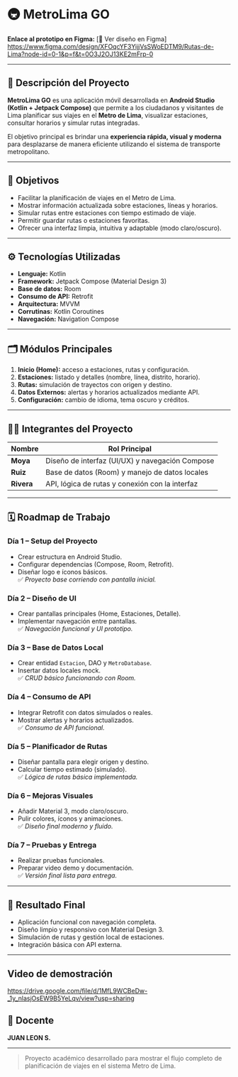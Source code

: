 # 🚇 MetroLima GO

**Enlace al prototipo en Figma:** [🔗 Ver diseño en Figma] https://www.figma.com/design/XFOqcYF3YijjVsSWoEDTM9/Rutas-de-Lima?node-id=0-1&p=f&t=0O3J2OJ13KE2mFrp-0

---

## 🧭 Descripción del Proyecto

**MetroLima GO** es una aplicación móvil desarrollada en **Android Studio (Kotlin + Jetpack Compose)** que permite a los ciudadanos y visitantes de Lima planificar sus viajes en el **Metro de Lima**, visualizar estaciones, consultar horarios y simular rutas integradas.

El objetivo principal es brindar una **experiencia rápida, visual y moderna** para desplazarse de manera eficiente utilizando el sistema de transporte metropolitano.

---

## 🎯 Objetivos

- Facilitar la planificación de viajes en el Metro de Lima.  
- Mostrar información actualizada sobre estaciones, líneas y horarios.  
- Simular rutas entre estaciones con tiempo estimado de viaje.  
- Permitir guardar rutas o estaciones favoritas.  
- Ofrecer una interfaz limpia, intuitiva y adaptable (modo claro/oscuro).

---

## ⚙️ Tecnologías Utilizadas

- **Lenguaje:** Kotlin  
- **Framework:** Jetpack Compose (Material Design 3)  
- **Base de datos:** Room  
- **Consumo de API:** Retrofit  
- **Arquitectura:** MVVM  
- **Corrutinas:** Kotlin Coroutines  
- **Navegación:** Navigation Compose  

---

## 🗂️ Módulos Principales

1. **Inicio (Home):** acceso a estaciones, rutas y configuración.  
2. **Estaciones:** listado y detalles (nombre, línea, distrito, horario).  
3. **Rutas:** simulación de trayectos con origen y destino.  
4. **Datos Externos:** alertas y horarios actualizados mediante API.  
5. **Configuración:** cambio de idioma, tema oscuro y créditos.

---

## 👩‍💻 Integrantes del Proyecto

| Nombre | Rol Principal |
|--------|----------------|
| **Moya** | Diseño de interfaz (UI/UX) y navegación Compose |
| **Ruiz** | Base de datos (Room) y manejo de datos locales |
| **Rivera** | API, lógica de rutas y conexión con la interfaz |

---

## 🗓️ Roadmap de Trabajo

### Día 1 – Setup del Proyecto
- Crear estructura en Android Studio.  
- Configurar dependencias (Compose, Room, Retrofit).  
- Diseñar logo e íconos básicos.  
✅ *Proyecto base corriendo con pantalla inicial.*

### Día 2 – Diseño de UI
- Crear pantallas principales (Home, Estaciones, Detalle).  
- Implementar navegación entre pantallas.  
✅ *Navegación funcional y UI prototipo.*

### Día 3 – Base de Datos Local
- Crear entidad `Estacion`, DAO y `MetroDatabase`.  
- Insertar datos locales mock.  
✅ *CRUD básico funcionando con Room.*

### Día 4 – Consumo de API
- Integrar Retrofit con datos simulados o reales.  
- Mostrar alertas y horarios actualizados.  
✅ *Consumo de API funcional.*

### Día 5 – Planificador de Rutas
- Diseñar pantalla para elegir origen y destino.  
- Calcular tiempo estimado (simulado).  
✅ *Lógica de rutas básica implementada.*

### Día 6 – Mejoras Visuales
- Añadir Material 3, modo claro/oscuro.  
- Pulir colores, íconos y animaciones.  
✅ *Diseño final moderno y fluido.*

### Día 7 – Pruebas y Entrega
- Realizar pruebas funcionales.  
- Preparar video demo y documentación.  
✅ *Versión final lista para entrega.*

---

## 📱 Resultado Final

- Aplicación funcional con navegación completa.  
- Diseño limpio y responsivo con Material Design 3.  
- Simulación de rutas y gestión local de estaciones.  
- Integración básica con API externa.  

---

## Video de demostración
https://drive.google.com/file/d/1MfL9WCBeDw-_1y_nlasjOsEW9B5YeLqv/view?usp=sharing

## 🧾 Docente

**JUAN LEON S.**

---

> Proyecto académico desarrollado para mostrar el flujo completo de planificación de viajes en el sistema Metro de Lima.
